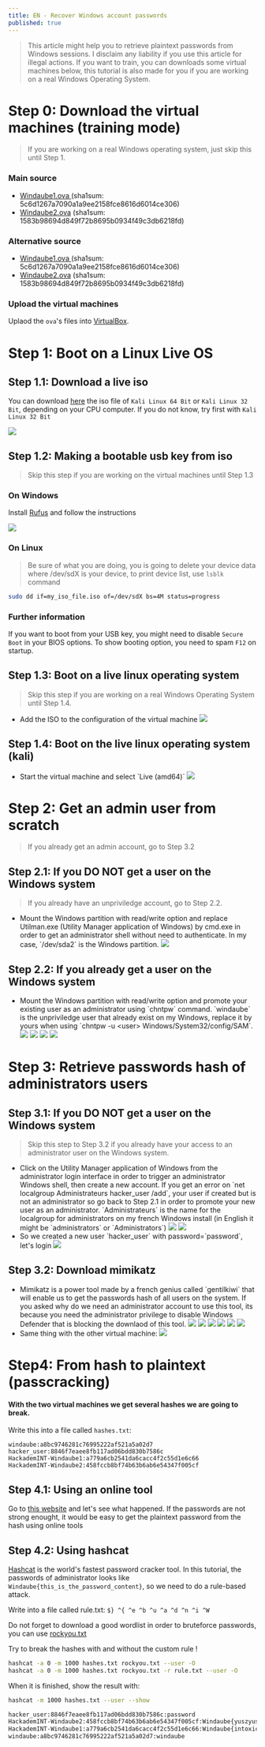 ```yaml
---
title: EN - Recover Windows account passwords
published: true
---
```


> This article might help you to retrieve plaintext passwords from Windows
> sessions. I disclaim any liability if you use this article for illegal actions.
> If you want to train, you can downloads some virtual machines below, this
> tutorial is also made for you if you are working on a real Windows Operating
> System.

# Step 0: Download the virtual machines (training mode)

> If you are working on a real Windows operating system, just skip this until Step
> 1.

### Main source

<ul>
<li><a
href="https://windaube.hackademint.org/Windaube1.ova">Windaube1.ova </a>(sha1sum: 5c6d1267a7090a1a9ee2158fce8616d6014ce306)</li>
<li><a
href="https://windaube.hackademint.org/Windaube2.ova">Windaube2.ova</a> (sha1sum: 1583b98694d849f72b8695b0934f49c3db6218fd)</li>
</ul>

### Alternative source

<ul>
<li><a
href="https://windaube.minet.net/Windaube1.ova">Windaube1.ova </a>(sha1sum: 5c6d1267a7090a1a9ee2158fce8616d6014ce306)</li>
<li><a
href="https://windaube.minet.net/Windaube2.ova">Windaube2.ova</a> (sha1sum: 1583b98694d849f72b8695b0934f49c3db6218fd)</li>
</ul>

### Upload the virtual machines

Uplaod the `ova`'s files into [VirtualBox](https://www.virtualbox.org/).

# Step 1: Boot on a Linux Live OS

## Step 1.1: Download a live iso

You can download [here](https://www.kali.org/downloads/) the iso file of 
`Kali Linux 64 Bit` or `Kali Linux 32 Bit`, depending on your CPU computer. 
If you do not know, try first with `Kali Linux 32 Bit`

<img class="img_posts" src="/images/posts/WindowsHacking/Windaube1/kali_download.png">

##  Step 1.2: Making a bootable usb key from iso

> Skip this step if you are working on the virtual machines until Step 1.3

### On Windows

Install [Rufus](https://rufus.ie/) and follow the instructions

![](https://rufus.ie/pics/rufus_en.png)

### On Linux

> Be sure of what you are doing, you is going to delete your device data where
> /dev/sdX is your device, to print device list, use `lsblk` command

```bash
sudo dd if=my_iso_file.iso of=/dev/sdX bs=4M status=progress
```

### Further information

If you want to boot from your USB key, you might need to disable `Secure Boot`
in your BIOS options. To show booting option, you need to spam `F12` on startup.


## Step 1.3: Boot on a live linux operating system

> Skip this step if you are working on a real Windows Operating System until Step 1.4.

<ul>

<li>Add the ISO to the configuration of the virtual machine
<img class="img_posts" src="/images/posts/WindowsHacking/Windaube1/live_kali_vbox.png">
</li>

</ul>

## Step 1.4: Boot on the live linux operating system (kali)

<ul>

<li>Start the virtual machine and select `Live (amd64)`
<img class="img_posts" src="/images/posts/WindowsHacking/Windaube1/kali_boot_live.PNG">
</li>

</ul>

# Step 2: Get an admin user from scratch

> If you already get an admin account, go to Step 3.2

## Step 2.1: If you DO NOT get a user on the Windows system 

> If you already have an unpriviledge account, go to Step 2.2.

<ul>
<li>Mount the Windows partition with read/write option and replace Utilman.exe
(Utility Manager application of Windows) by cmd.exe in order to get an 
administrator shell without need to authenticate. In my case, `/dev/sda2` is the
Windows partition.
<img class="img_posts" src="/images/posts/WindowsHacking/Windaube2/utilman_to_cmd.PNG">
</li>
</ul>

## Step 2.2: If you already get a user on the Windows system 

<ul>
<li>Mount the Windows partition with read/write option and promote your existing
user as an administrator using `chntpw` command. `windaube` is the unpriviledge
user that already exist on my Windows, replace it by yours when using `chntpw -u
&lt;user&gt; Windows/System32/config/SAM`.
<img class="img_posts" src="/images/posts/WindowsHacking/Windaube1/kali_live_chntpw_start.PNG">
<img class="img_posts" src="/images/posts/WindowsHacking/Windaube1/kali_live_chntpw_user.PNG">
<img class="img_posts" src="/images/posts/WindowsHacking/Windaube1/kali_live_chntpw_promote.PNG">
<img class="img_posts" src="/images/posts/WindowsHacking/Windaube1/kali_live_chntpw_promote_write.PNG">

</li>
</ul>

# Step 3: Retrieve passwords hash of administrators users

## Step 3.1: If you DO NOT get a user on the Windows system 

> Skip this step to Step 3.2 if you already have your access to an administrator
> user on the Windows system.

<ul>

<li>Click on the Utility Manager application of Windows from the administrator
login interface in order to trigger an administrator Windows shell, then create
a new account. If you get an error on `net localgroup Administrateurs hacker_user
/add`, your user if created but is not an administrator so go back to Step 2.1
in order to promote your new user as an administrator. `Administrateurs` is the
name for the localgroup for administrators on my french Windows install (in
English it might be `administrators` or `Administrators`)
<img class="img_posts" src="/images/posts/WindowsHacking/Windaube2/utilman.png">
<img class="img_posts" src="/images/posts/WindowsHacking/Windaube2/create_user.PNG">
</li>

<li>So we created a new user `hacker_user` with password=`password`, let's login
<img class="img_posts" src="/images/posts/WindowsHacking/Windaube2/new_user.PNG">
</li>

</ul>

## Step 3.2: Download mimikatz

<ul>

<li>Mimikatz is a power tool made by a french genius called `gentilkiwi` that
will enable us to get the passwords hash of all users on the system. If you
asked why do we need an administrator account to use this tool, its because you
need the administrator privilege to disable Windows Defender that is blocking
the downlaod of this tool.
<img class="img_posts" src="/images/posts/WindowsHacking/Windaube1/windows_defender_disable.PNG">
<img class="img_posts" src="/images/posts/WindowsHacking/Windaube1/mimikatz_download.PNG">
<img class="img_posts" src="/images/posts/WindowsHacking/Windaube1/mimikatz_keep.PNG">
<img class="img_posts" src="/images/posts/WindowsHacking/Windaube1/mimikatz_exec_admin.PNG">
<img class="img_posts" src="/images/posts/WindowsHacking/Windaube1/mimikatz_dump1.PNG">
<img class="img_posts" src="/images/posts/WindowsHacking/Windaube1/mimikatz_dump2.PNG">
</li>

<li>
Same thing with the other virtual machine:
<img class="img_posts" src="/images/posts/WindowsHacking/Windaube2/mimikatz_dump2.PNG">
</li>

</ul>

# Step4: From hash to plaintext (passcracking)

#### With the two virtual machines we get several hashes we are going to break.

Write this into a file called `hashes.txt`:
```
windaube:a8bc9746281c76995222af521a5a02d7
hacker_user:8846f7eaee8fb117ad06bdd830b7586c
HackademINT-Windaube1:a779a6cb2541da6cacc4f2c55d1e6c66
HackademINT-Windaube2:458fccb8bf74b63b6ab6e54347f005cf
```

## Step 4.1: Using an online tool

Go to [this website](https://crackstation.net/) and let's see what happened. If
the passwords are not strong enought, it would be easy to get the plaintext
password from the hash using online tools

## Step 4.2: Using hashcat

[Hashcat](https://hashcat.net/hashcat/) is the world's fastest password cracker
tool. In this tutorial, the passwords of administrator looks like
`Windaube{this_is_the_password_content}`, so we need to do a rule-based attack.

Write into a file called rule.txt: `$} ^{ ^e ^b ^u ^a ^d ^n ^i ^W`

Do not forget to download a good wordlist in order to bruteforce passwords, you
can use [rockyou.txt](https://www.scrapmaker.com/data/wordlists/dictionaries/rockyou.txt)

Try to break the hashes with and without the custom rule !

```bash
hashcat -a 0 -m 1000 hashes.txt rockyou.txt --user -O
hashcat -a 0 -m 1000 hashes.txt rockyou.txt -r rule.txt --user -O
```

When it is finished, show the result with:

```bash
hashcat -m 1000 hashes.txt --user --show

hacker_user:8846f7eaee8fb117ad06bdd830b7586c:password
HackademINT-Windaube2:458fccb8bf74b63b6ab6e54347f005cf:Windaube{yuszyuszyusz}
HackademINT-Windaube1:a779a6cb2541da6cacc4f2c55d1e6c66:Windaube{intoxicating}
windaube:a8bc9746281c76995222af521a5a02d7:windaube
```
